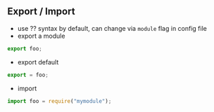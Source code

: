 ## Export / Import

<!-- ToDo: Finish -->
- use ?? syntax by default, can change via `module` flag in config file
- export a module

```javascript
export foo;
```


- export default

```javascript
export = foo;
```

- import
```javascript
import foo = require("mymodule");
```

